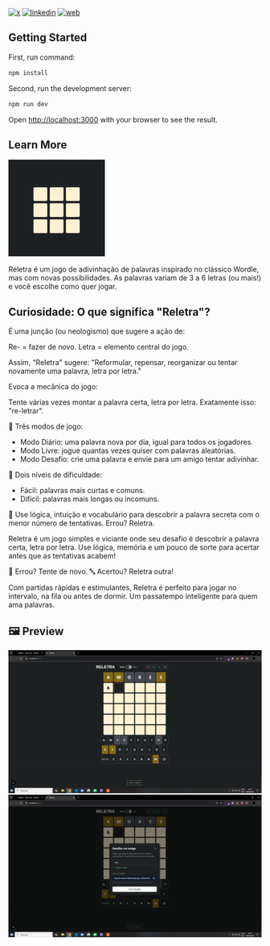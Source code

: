 [![x](https://img.shields.io/badge/X-000000?style=for-the-badge&logo=X&logoColor=white)](https://twitter.com/t_h_e_u)
[![linkedin](https://img.shields.io/badge/Linkedin-0A66C2?style=for-the-badge&logo=linkedin&logoColor=white)](https://www.linkedin.com/in/matheusgbatista/)
[![web](https://img.shields.io/badge/web-000000?style=for-the-badge&logo=web&logoColor=white)](https://t-heu.github.io)

## Getting Started

First, run command:

```bash
npm install
```

Second, run the development server:

```bash
npm run dev
```

Open [http://localhost:3000](http://localhost:3000) with your browser to see the result.

## Learn More

![Logo](docs/logo.png "logo")

Reletra é um jogo de adivinhação de palavras inspirado no clássico Wordle, mas com novas possibilidades.
As palavras variam de 3 a 6 letras (ou mais!) e você escolhe como quer jogar.

## Curiosidade: O que significa "Reletra"?

É uma junção (ou neologismo) que sugere a ação de:

Re- = fazer de novo.
Letra = elemento central do jogo.

Assim, "Reletra" sugere:
"Reformular, repensar, reorganizar ou tentar novamente uma palavra, letra por letra."

Evoca a mecânica do jogo:

Tente várias vezes montar a palavra certa, letra por letra. Exatamente isso: "re-letrar".

🧩 Três modos de jogo:

- Modo Diário: uma palavra nova por dia, igual para todos os jogadores.
- Modo Livre: jogue quantas vezes quiser com palavras aleatórias.
- Modo Desafio: crie uma palavra e envie para um amigo tentar adivinhar.

🎯 Dois níveis de dificuldade:

- Fácil: palavras mais curtas e comuns.
- Difícil: palavras mais longas ou incomuns.

🔡 Use lógica, intuição e vocabulário para descobrir a palavra secreta com o menor número de tentativas.
Errou? Reletra.

Reletra é um jogo simples e viciante onde seu desafio é descobrir a palavra certa, letra por letra.
Use lógica, memória e um pouco de sorte para acertar antes que as tentativas acabem!

🔡 Errou? Tente de novo.
🔤 Acertou? Reletra outra!

Com partidas rápidas e estimulantes, Reletra é perfeito para jogar no intervalo, na fila ou antes de dormir.
Um passatempo inteligente para quem ama palavras.

## 🖼️ Preview
![Screen 1](docs/preview.png "Screen 1")
![Screen 2](docs/image.png "Screen 2")